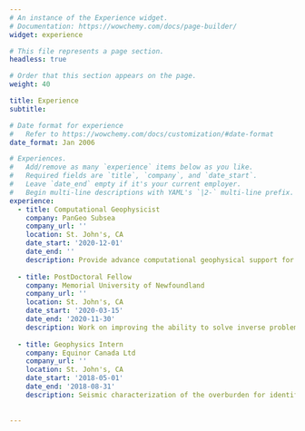 ```yaml
---
# An instance of the Experience widget.
# Documentation: https://wowchemy.com/docs/page-builder/
widget: experience

# This file represents a page section.
headless: true

# Order that this section appears on the page.
weight: 40

title: Experience
subtitle:

# Date format for experience
#   Refer to https://wowchemy.com/docs/customization/#date-format
date_format: Jan 2006

# Experiences.
#   Add/remove as many `experience` items below as you like.
#   Required fields are `title`, `company`, and `date_start`.
#   Leave `date_end` empty if it's your current employer.
#   Begin multi-line descriptions with YAML's `|2-` multi-line prefix.
experience:
  - title: Computational Geophysicist
    company: PanGeo Subsea
    company_url: ''
    location: St. John's, CA
    date_start: '2020-12-01'
    date_end: ''
    description: Provide advance computational geophysical support for ongoing data processing and software related projects.
        
  - title: PostDoctoral Fellow
    company: Memorial University of Newfoundland
    company_url: ''
    location: St. John's, CA
    date_start: '2020-03-15'
    date_end: '2020-11-30'
    description: Work on improving the ability to solve inverse problems in small sub-domains of a region of interest by investigating whether algorithms can be sped up through the incorporation of machine learning techniques.
    
  - title: Geophysics Intern
    company: Equinor Canada Ltd
    company_url: ''
    location: St. John's, CA
    date_start: '2018-05-01'
    date_end: '2018-08-31'
    description: Seismic characterization of the overburden for identification and evaluation of potential geohazards in the production area.
    
    
---
```

